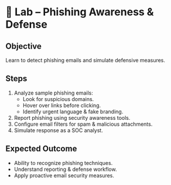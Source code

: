 # 🔬 Lab – Phishing Awareness & Defense  

## Objective  
Learn to detect phishing emails and simulate defensive measures.  

## Steps  
1. Analyze sample phishing emails:  
   - Look for suspicious domains.  
   - Hover over links before clicking.  
   - Identify urgent language & fake branding.  
2. Report phishing using security awareness tools.  
3. Configure email filters for spam & malicious attachments.  
4. Simulate response as a SOC analyst.  

## Expected Outcome  
- Ability to recognize phishing techniques.  
- Understand reporting & defense workflow.  
- Apply proactive email security measures.  
